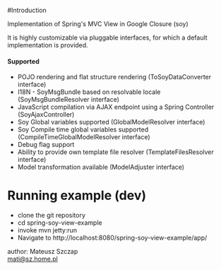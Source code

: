 #Introduction

Implementation of Spring's MVC View in Google Closure (soy)

It is highly customizable via pluggable interfaces, for which a default implementation is provided.

#### Supported
* POJO rendering and flat structure rendering (ToSoyDataConverter interface)
* I18N - SoyMsgBundle based on resolvable locale (SoyMsgBundleResolver interface)
* JavaScript compilation via AJAX endpoint using a Spring Controller (SoyAjaxController)
* Soy Global variables supported (GlobalModelResolver interface)
* Soy Compile time global variables supported (CompileTimeGlobalModelResolver interface)
* Debug flag support
* Ability to provide own template file resolver (TemplateFilesResolver interface)
* Model transformation available (ModelAdjuster interface)

# Running example (dev)
* clone the git repository
* cd spring-soy-view-example
* invoke mvn jetty:run
* Navigate to http://localhost:8080/spring-soy-view-example/app/

author: Mateusz Szczap<br>
<mati@sz.home.pl>